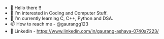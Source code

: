 - 👋 Hello there !!
- 👀 I’m interested in Coding and Computer Stuff.
- 🌱 I’m currently learning C, C++, Python and DSA.
- 📫 How to reach me - @gaurangg123
- 📢 Linkedin - https://www.linkedin.com/in/gaurang-ashava-0740a7223/
